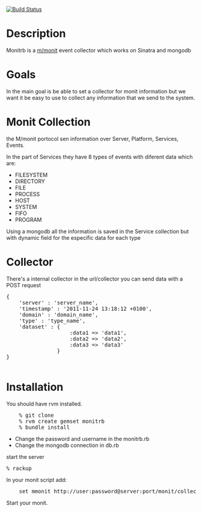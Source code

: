 [![Build Status](http://travis-ci.org/impulzia/monitrb.png)](http://travis-ci.org/impulzia/monitrb)

Description
===========

Monitrb is a [m/monit](http://mmonit.com/monit/) event collector which works on Sinatra and mongodb

Goals
=====

In the main goal is be able to set a collector for monit information but we want it be easy to use to 
collect any information that we send to the system.

Monit Collection
================

the M/monit portocol sen information over Server, Platform, Services, Events.

In the part of Services they have 8 types of events with diferent data which are:

- FILESYSTEM
- DIRECTORY 
- FILE      
- PROCESS   
- HOST      
- SYSTEM    
- FIFO      
- PROGRAM   

Using a mongodb all the information is saved in the Service collection but with dynamic field for 
the especific data for each type


Collector
=========

There's a internal collector  in the url/collector you can send data with a POST request

<pre>
{ 
	'server' : 'server_name',
  	'timestamp' : '2011-11-24 13:18:12 +0100',
  	'domain' : 'domain_name',
  	'type' : 'type_name',
	'dataset' : { 
					:data1 => 'data1', 
					:data2 => 'data2', 
					:data3 => 'data3' 
				}
}

</pre>


Installation
============

You should have rvm installed.

<pre>
	% git clone 
	% rvm create gemset monitrb
	% bundle install
</pre>

- Change the password and username in the monitrb.rb
- Change the mongodb connection in db.rb

start the server
<pre>
% rackup
</pre>

In your monit script add:

<pre>
	set mmonit http://user:password@server:port/monit/collector
</pre>

Start your monit.


